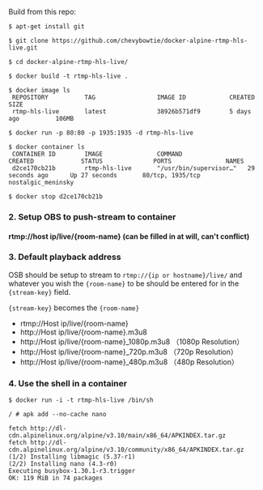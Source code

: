 Build from this repo:
```
$ apt-get install git 

$ git clone https://github.com/chevybowtie/docker-alpine-rtmp-hls-live.git

$ cd docker-alpine-rtmp-hls-live/

$ docker build -t rtmp-hls-live .

$ docker image ls
 REPOSITORY          TAG                 IMAGE ID            CREATED             SIZE
 rtmp-hls-live       latest              38926b571df9        5 days ago          106MB

$ docker run -p 80:80 -p 1935:1935 -d rtmp-hls-live

$ docker container ls
 CONTAINER ID        IMAGE               COMMAND                  CREATED             STATUS              PORTS               NAMES
 d2ce170cb21b        rtmp-hls-live       "/usr/bin/supervisor…"   29 seconds ago      Up 27 seconds       80/tcp, 1935/tcp    nostalgic_meninsky

$ docker stop d2ce170cb21b
```

### 2. Setup OBS to push-stream to container

#### rtmp://host ip/live/{room-name} (can be filled in at will, can't conflict)


### 3. Default playback address

OSB should be setup to stream to `rtmp://{ip or hostname}/live/` and whatever you wish the `{room-name}` to be should be entered for in the `{stream-key}` field.

`{stream-key}` becomes the `{room-name}`

* rtmp://Host ip/live/{room-name}
* http://Host ip/live/{room-name}.m3u8   
* http://Host ip/live/{room-name}_1080p.m3u8 （1080p Resolution）   
* http://Host ip/live/{room-name}_720p.m3u8 （720p Resolution）   
* http://Host ip/live/{room-name}_480p.m3u8 （480p Resolution）   


### 4. Use the shell in a container
```
$ docker run -i -t rtmp-hls-live /bin/sh

/ # apk add --no-cache nano

fetch http://dl-cdn.alpinelinux.org/alpine/v3.10/main/x86_64/APKINDEX.tar.gz
fetch http://dl-cdn.alpinelinux.org/alpine/v3.10/community/x86_64/APKINDEX.tar.gz
(1/2) Installing libmagic (5.37-r1)
(2/2) Installing nano (4.3-r0)
Executing busybox-1.30.1-r3.trigger
OK: 119 MiB in 74 packages
```
